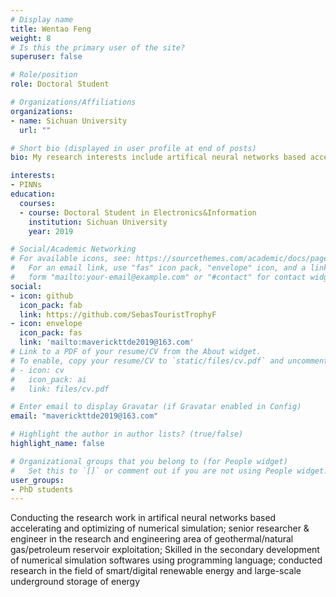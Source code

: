 ```yaml
---
# Display name
title: Wentao Feng
weight: 8
# Is this the primary user of the site?
superuser: false

# Role/position
role: Doctoral Student

# Organizations/Affiliations
organizations:
- name: Sichuan University
  url: ""

# Short bio (displayed in user profile at end of posts)
bio: My research interests include artifical neural networks based accelerating and optimizing of numerical simulation / Physics Informed Neural Networks

interests:
- PINNs
education:
  courses:
  - course: Doctoral Student in Electronics&Information
    institution: Sichuan University
    year: 2019

# Social/Academic Networking
# For available icons, see: https://sourcethemes.com/academic/docs/page-builder/#icons
#   For an email link, use "fas" icon pack, "envelope" icon, and a link in the
#   form "mailto:your-email@example.com" or "#contact" for contact widget.
social:
- icon: github
  icon_pack: fab
  link: https://github.com/SebasTouristTrophyF
- icon: envelope
  icon_pack: fas
  link: 'mailto:maverickttde2019@163.com' 
# Link to a PDF of your resume/CV from the About widget.
# To enable, copy your resume/CV to `static/files/cv.pdf` and uncomment the lines below.
# - icon: cv
#   icon_pack: ai
#   link: files/cv.pdf

# Enter email to display Gravatar (if Gravatar enabled in Config)
email: "maverickttde2019@163.com"

# Highlight the author in author lists? (true/false)
highlight_name: false

# Organizational groups that you belong to (for People widget)
#   Set this to `[]` or comment out if you are not using People widget.
user_groups:
- PhD students
---
```


Conducting the research work in artifical neural networks based accelerating and optimizing of numerical simulation; senior researcher & engineer in the research and engineering area of geothermal/natural gas/petroleum reservoir exploitation; Skilled in the secondary development of numerical simulation softwares using programming language; conducted research in the field of smart/digital renewable energy and large-scale underground storage of energy
